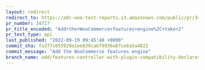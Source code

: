 ```yaml
---
layout: redirect
redirect_to: https://a8c-woo-test-reports.s3.amazonaws.com/public/pr/34727/api/index.html
pr_number: 34727
pr_title_encoded: "Add+the+WooCommerce+features+engine%2C+take+2"
pr_test_type: api
last_published: "2022-09-19 09:45:40 +0000"
commit_sha: fa377c055929a1ee839ca6f9930a87ce6a5a4822
commit_message: "Add the WooCommerce features engine"
branch_name: add/features-controller-with-plugin-compatibility-declaration-take-2
---
```

